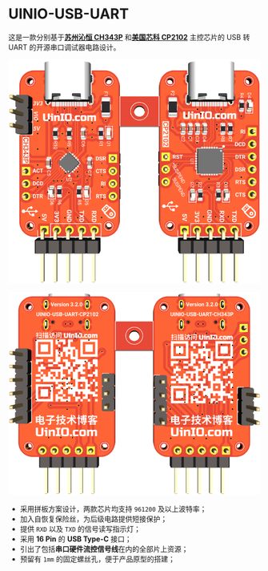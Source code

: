 # UINIO-USB-UART

这是一款分别基于[**苏州沁恒 CH343P**](https://www.wch.cn/products/CH343.html) 和[**美国芯科 CP2102**](https://www.silabs.com/interface/usb-bridges/classic/device.cp2102) 主控芯片的 USB 转 UART 的开源串口调试器电路设计。

![](./Images/PCB-3D-1.png)

![](./Images/PCB-3D-2.png)

- 采用拼板方案设计，两款芯片均支持 `961200` 及以上波特率；
- 加入自恢复保险丝，为后级电路提供短接保护；
- 提供 `RXD` 以及 `TXD` 的信号读写指示灯；
- 采用 **16 Pin** 的 **USB Type-C** 接口；
- 引出了包括**串口硬件流控信号线**在内的全部片上资源；
- 预留有 `1mm` 的固定螺丝孔，便于产品原型的搭建；
